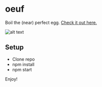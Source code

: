 # oeuf
Boil the (near) perfect egg. [Check it out here.](https://rayhogan.github.io/oeuf/)

![alt text](http://rhogan.ie/oeufImage.png)

## Setup

* Clone repo
* npm install
* npm start

Enjoy!
